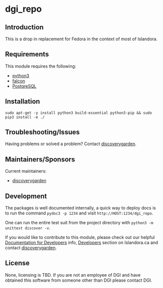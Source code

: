 # dgi_repo

## Introduction

This is a drop in replacement for Fedora in the context of most of Islandora.

## Requirements

This module requires the following:

* [python3]()
* [falcon](http://falconframework.org/)
* [PostgreSQL](http://www.postgresql.org/)

## Installation

`sudo apt-get -y install python3 build-essential python3-pip && sudo pip3 install -e ./`

## Troubleshooting/Issues

Having problems or solved a problem? Contact [discoverygarden](http://support.discoverygarden.ca).

## Maintainers/Sponsors

Current maintainers:

* [discoverygarden](http://www.discoverygarden.ca)

## Development

The packages is well documented internally, a quick way to deploy docs is to run
the command `pydoc3 -p 1234` and visit  `http://HOST:1234/dgi_repo`.

One can run the entire test suit from the project directory with
`python3 -m unittest discover -v`.

If you would like to contribute to this module, please check out our helpful
[Documentation for Developers](https://github.com/Islandora/islandora/wiki#wiki-documentation-for-developers)
info, [Developers](http://islandora.ca/developers) section on Islandora.ca and
contact [discoverygarden](http://support.discoverygarden.ca).

## License

None, licensing is TBD. If you are not an employee of DGI and have obtained this
software from someone other than DGI please contact DGI.
